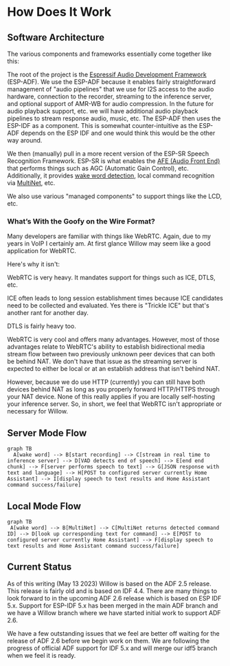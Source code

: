 # How Does It Work

## Software Architecture

The various components and frameworks essentially come together like this:

The root of the project is the [Espressif Audio Development Framework](https://github.com/espressif/esp-adf) (ESP-ADF). We use the ESP-ADF because it enables fairly straightforward management of "audio pipelines" that we use for I2S access to the audio hardware, connection to the recorder, streaming to the inference server, and optional support of AMR-WB for audio compression. In the future for audio playback support, etc. we will have additional audio playback pipelines to stream response audio, music, etc.
The ESP-ADF then uses the ESP-IDF as a component. This is somewhat counter-intuitive as the ESP-ADF depends on the ESP IDF and one would think this would be the other way around.

We then (manually) pull in a more recent version of the ESP-SR Speech Recognition Framework. ESP-SR is what enables the [AFE (Audio Front End)](https://docs.espressif.com/projects/esp-sr/en/latest/esp32s3/audio_front_end/README.html) that performs things such as AGC (Automatic Gain Control), etc. Additionally, it provides [wake word detection](https://docs.espressif.com/projects/esp-sr/en/latest/esp32s3/wake_word_engine/README.html), local command recognition via [MultiNet](https://docs.espressif.com/projects/esp-sr/en/latest/esp32s3/speech_command_recognition/README.html), etc.

We also use various "managed components" to support things like the LCD, etc.
<!-- TODO: Make a pretty diagram/flow thing or something. -->

### What’s With the Goofy on the Wire Format?

Many developers are familiar with things like WebRTC. Again, due to my years in VoIP I certainly am. At first glance Willow may seem like a good application for WebRTC. 

Here's why it isn't:

WebRTC is very heavy. It mandates support for things such as ICE, DTLS, etc.

ICE often leads to long session establishment times because ICE candidates need to be collected and evaluated. Yes there is "Trickle ICE" but that's another rant for another day.

DTLS is fairly heavy too.

WebRTC is very cool and offers many advantages. However, most of those advantages relate to WebRTC's ability to establish bidirectional media stream flow between two previously unknown peer devices that can both be behind NAT. We don't have that issue as the streaming server is expected to either be local or at an establish address that isn't behind NAT.

However, because we do use HTTP (currently) you can still have both devices behind NAT as long as you properly forward HTTP/HTTPS through your NAT device.
None of this really applies if you are locally self-hosting your inference server.
So, in short, we feel that WebRTC isn't appropriate or necessary for Willow.

## Server Mode Flow

``` mermaid
graph TB
  A[wake word] --> B[start recording] --> C[stream in real time to inference server] --> D[VAD detects end of speech] --> E[end end chunk] --> F[server performs speech to text] --> G[JSON response with text and language] --> H[POST to configured server currently Home Assistant] --> I[display speech to text results and Home Assistant command success/failure]
```

## Local Mode Flow

``` mermaid
graph TB
 A[wake word] --> B[MultiNet] --> C[MultiNet returns detected command ID] --> D[look up corresponding text for command] --> E[POST to configured server currently Home Assistant] --> F[display speech to text results and Home Assistant command success/failure]
```

## Current Status

As of this writing (May 13 2023) Willow is based on the ADF 2.5 release. This release is fairly old and is based on IDF 4.4. There are many things to look forward to in the upcoming ADF 2.6 release which is based on ESP IDF 5.x. Support for ESP-IDF 5.x has been merged in the main ADF branch and we have a Willow branch where we have started initial work to support ADF 2.6.

We have a few outstanding issues that we feel are better off waiting for the release of ADF 2.6 before we begin work on them. We are following the progress of official ADF support for IDF 5.x and will merge our idf5 branch when we feel it is ready.
